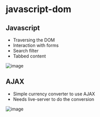 # javascript-dom

## Javascript
- Traversing the DOM
- Interaction with forms
- Search filter
- Tabbed content

![image](https://user-images.githubusercontent.com/26104823/47829435-e0527f00-dd5d-11e8-8585-a285f8c992a2.png)



## AJAX
- Simple currency converter to use AJAX
- Needs live-server to do the conversion 

![image](https://user-images.githubusercontent.com/26104823/47748133-71433080-dc60-11e8-9d0a-e44915961470.png)
